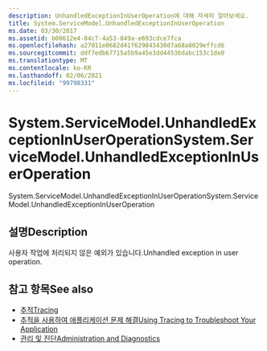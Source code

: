 ```yaml
---
description: UnhandledExceptionInUserOperation에 대해 자세히 알아보세요.
title: System.ServiceModel.UnhandledExceptionInUserOperation
ms.date: 03/30/2017
ms.assetid: b00612e4-84c7-4a53-849a-e693cdce7fca
ms.openlocfilehash: a27011e0682d41f629843430d7a68a8029effcd6
ms.sourcegitcommit: ddf7edb67715a5b9a45e3dd44536dabc153c1de0
ms.translationtype: MT
ms.contentlocale: ko-KR
ms.lasthandoff: 02/06/2021
ms.locfileid: "99798331"
---
```

# <a name="systemservicemodelunhandledexceptioninuseroperation"></a><span data-ttu-id="fbac3-103">System.ServiceModel.UnhandledExceptionInUserOperation</span><span class="sxs-lookup"><span data-stu-id="fbac3-103">System.ServiceModel.UnhandledExceptionInUserOperation</span></span>

<span data-ttu-id="fbac3-104">System.ServiceModel.UnhandledExceptionInUserOperation</span><span class="sxs-lookup"><span data-stu-id="fbac3-104">System.ServiceModel.UnhandledExceptionInUserOperation</span></span>  
  
## <a name="description"></a><span data-ttu-id="fbac3-105">설명</span><span class="sxs-lookup"><span data-stu-id="fbac3-105">Description</span></span>  

 <span data-ttu-id="fbac3-106">사용자 작업에 처리되지 않은 예외가 있습니다.</span><span class="sxs-lookup"><span data-stu-id="fbac3-106">Unhandled exception in user operation.</span></span>  
  
## <a name="see-also"></a><span data-ttu-id="fbac3-107">참고 항목</span><span class="sxs-lookup"><span data-stu-id="fbac3-107">See also</span></span>

- [<span data-ttu-id="fbac3-108">추적</span><span class="sxs-lookup"><span data-stu-id="fbac3-108">Tracing</span></span>](index.md)
- [<span data-ttu-id="fbac3-109">추적을 사용하여 애플리케이션 문제 해결</span><span class="sxs-lookup"><span data-stu-id="fbac3-109">Using Tracing to Troubleshoot Your Application</span></span>](using-tracing-to-troubleshoot-your-application.md)
- [<span data-ttu-id="fbac3-110">관리 및 진단</span><span class="sxs-lookup"><span data-stu-id="fbac3-110">Administration and Diagnostics</span></span>](../index.md)
